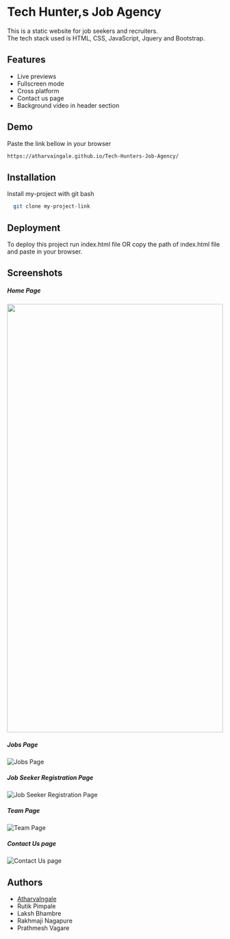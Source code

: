 
# Tech Hunter,s Job Agency

This is a static website for job seekers and recruiters.<br>
The tech stack used is HTML, CSS, JavaScript, Jquery and Bootstrap.

## Features

- Live previews
- Fullscreen mode
- Cross platform
- Contact us page
- Background video in header section

## Demo

Paste the link bellow in your browser
```bash
https://atharvaingale.github.io/Tech-Hunters-Job-Agency/
```

## Installation

Install my-project with git bash

```bash
  git clone my-project-link
```
    
## Deployment

To deploy this project run index.html file OR copy the path of index.html file and paste in your browser.


## Screenshots

##### Home Page
<img src="![Home Page](https://github.com/user-attachments/assets/25ff4445-6d08-4ec2-aedf-bdde1a2f51a3)" height=1000px width=100% />

##### Jobs Page
![Jobs Page](https://github.com/user-attachments/assets/ed047408-c881-4d83-9405-6b52337acf1c)

##### Job Seeker Registration Page
![Job Seeker Registration Page](https://github.com/user-attachments/assets/3816d3c0-3af5-4596-9adf-7079f51a4b77)

##### Team Page
![Team Page](https://github.com/user-attachments/assets/95845a38-16da-4fac-95d4-77e5116c8c48)

##### Contact Us page
![Contact Us page](https://github.com/user-attachments/assets/32eeeaba-3d21-495e-a574-089912dd3296)



## Authors

- [AtharvaIngale](https://www.github.com/AtharvaIngale)
- Rutik Pimpale
- Laksh Bhambre
- Rakhmaji Nagapure
- Prathmesh Vagare
